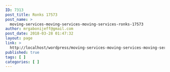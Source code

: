 ```yaml
---
ID: 7313
post_title: Ronks 17573
post_name: >
  moving-services-moving-services-moving-services-ronks-17573
author: mrgabonijeff@gmail.com
post_date: 2018-03-28 01:47:32
layout: page
link: >
  http://localhost/wordpress/moving-services-moving-services-moving-services-ronks-17573/
published: true
tags: [ ]
categories: [ ]
---
```

